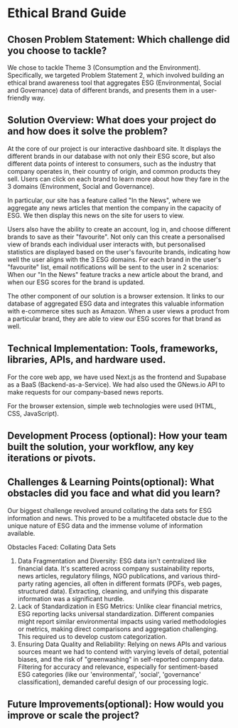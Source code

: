 # Ethical Brand Guide

## Chosen Problem Statement: Which challenge did you choose to tackle?
We chose to tackle Theme 3 (Consumption and the Environment). Specifically, we targeted Problem Statement 2, which involved building an ethical brand awareness tool that aggregates ESG (Environmental, Social and Governance) data of different brands, and presents them in a user-friendly way.

## Solution Overview: What does your project do and how does it solve the problem?
At the core of our project is our interactive dashboard site. It displays the different brands in our database with not only their ESG score, but also different data points of interest to consumers, such as the industry that company operates in, their country of origin, and common products they sell. Users can click on each brand to learn more about how they fare in the 3 domains (Environment, Social and Governance).

In particular, our site has a feature called "In the News", where we aggregate any news articles that mention the company in the capacity of ESG. We then display this news on the site for users to view.

Users also have the ability to create an account, log in, and choose different brands to save as their "favourite". Not only can this create a personalised view of brands each individual user interacts with, but personalised statistics are displayed based on the user's favourite brands, indicating how well the user aligns with the 3 ESG domains. For each brand in the user's "favourite" list, email notifications will be sent to the user in 2 scenarios: When our "In the News" feature tracks a new article about the brand, and when our ESG scores for the brand is updated.

The other component of our solution is a browser extension. It links to our database of aggregated ESG data and integrates this valuable information with e-commerce sites such as Amazon. When a user views a product from a particular brand, they are able to view our ESG scores for that brand as well.

## Technical Implementation: Tools, frameworks, libraries, APIs, and hardware used.
For the core web app, we have used Next.js as the frontend and Supabase as a BaaS (Backend-as-a-Service). We had also used the GNews.io API to make requests for our company-based news reports.

For the browser extension, simple web technologies were used (HTML, CSS, JavaScript).

## Development Process (optional): How your team built the solution, your workflow, any key iterations or pivots.

## Challenges & Learning Points(optional): What obstacles did you face and what did you learn?

Our biggest challenge revolved around collating the data sets for ESG information and news. This proved to be a multifaceted obstacle due to the unique nature of ESG data and the immense volume of information available.

Obstacles Faced: Collating Data Sets

1.  Data Fragmentation and Diversity: ESG data isn't centralized like financial data. It's scattered across company sustainability reports, news articles, regulatory filings, NGO publications, and various third-party rating agencies, all often in different formats (PDFs, web pages, structured data). Extracting, cleaning, and unifying this disparate information was a significant hurdle.
2.  Lack of Standardization in ESG Metrics: Unlike clear financial metrics, ESG reporting lacks universal standardization. Different companies might report similar environmental impacts using varied methodologies or metrics, making direct comparisons and aggregation challenging. This required us to develop custom categorization.
3.  Ensuring Data Quality and Reliability: Relying on news APIs and various sources meant we had to contend with varying levels of detail, potential biases, and the risk of "greenwashing" in self-reported company data. Filtering for accuracy and relevance, especially for sentiment-based ESG categories (like our 'environmental', 'social', 'governance' classification), demanded careful design of our processing logic.

## Future Improvements(optional): How would you improve or scale the project?
